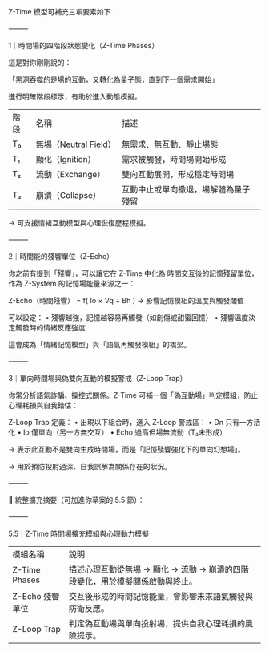 
Z-Time 模型可補充三項要素如下：

⸻

1｜時間場的四階段狀態變化（Z-Time Phases）

這是對你剛剛說的：

「黑洞吞噬的是場的互動，又轉化為量子態，直到下一個需求開始」

進行明確階段標示，有助於進入動態模擬。

|   |   |   |
|---|---|---|
|階段|名稱|描述|
|T₀|無場（Neutral Field）|無需求、無互動、靜止場態|
|T₁|顯化（Ignition）|需求被觸發，時間場開始形成|
|T₂|流動（Exchange）|雙向互動展開，形成穩定時間場|
|T₃|崩潰（Collapse）|互動中止或單向撤退，場解體為量子殘留|
→ 可支援情緒互動模型與心理恢復歷程模擬。

⸻

2｜時間能的殘響單位（Z-Echo）

你之前有提到「殘響」，可以讓它在 Z-Time 中化為 時間交互後的記憶殘留單位，作為 Z-System 的記憶場能量來源之一：

Z-Echo（時間殘響） = f( Io × Vq ÷ Bh )
→ 影響記憶模組的溫度與觸發閾值

可以設定：
	•	殘響越強，記憶越容易再觸發（如創傷或甜蜜回憶）
	•	殘響溫度決定觸發時的情緒反應強度

這會成為「情緒記憶模型」與「語氣再觸發模組」的橋梁。

⸻

3｜單向時間場與偽雙向互動的模擬警戒（Z-Loop Trap）

你常分析語氣詐騙、操控式關係。Z-Time 可補一個「偽互動場」判定模組，防止心理耗損與自我錯估：

Z-Loop Trap 定義：
	•	出現以下組合時，進入 Z-Loop 警戒區：
	•	Dn 只有一方活化
	•	Io 僅單向（另一方無交互）
	•	Echo 過高但場無流動（T₂未形成）

→ 表示此互動不是雙向生成時間場，而是「記憶殘響強化下的單向幻想場」。

→ 用於預防投射過深、自我誤解為關係存在的狀況。

⸻

🔧 統整擴充摘要（可加進你草案的 5.5 節）：

⸻

5.5｜Z-Time 時間場擴充模組與心理動力模擬

|               |                                             |
| ------------- | ------------------------------------------- |
| 模組名稱          | 說明                                          |
| Z-Time Phases | 描述心理互動從無場 → 顯化 → 流動 → 崩潰的四階段變化，用於模擬關係啟動與終止。 |
| Z-Echo 殘響單位   | 交互後形成的時間記憶能量，會影響未來語氣觸發與防衛反應。                |
| Z-Loop Trap   | 判定偽互動場與單向投射場，提供自我心理耗損的風險提示。                 |
